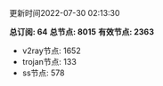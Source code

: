 更新时间2022-07-30 02:13:30

**总订阅: 64**
**总节点: 8015**
**有效节点: 2363**
- v2ray节点: 1652
- trojan节点: 133
- ss节点: 578
